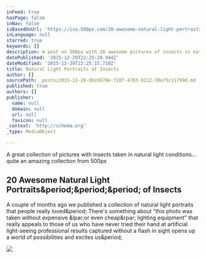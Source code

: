 ```yaml
---
inFeed: true
hasPage: false
inNav: false
isBasedOnUrl: 'https://iso.500px.com/20-awesome-natural-light-portraits-of-insects/'
inLanguage: null
starred: true
keywords: []
description: A post on 500px with 20 awesome pictures of insects in natural light.
datePublished: '2015-12-29T22:25:20.944Z'
dateModified: '2015-12-29T22:25:15.710Z'
title: Natural Light Portraits of Insects
author: []
sourcePath: _posts/2015-12-28-db24578e-f28f-4783-9212-30e75c11799d.md
published: true
authors: []
publisher:
  name: null
  domain: null
  url: null
  favicon: null
_context: 'http://schema.org'
_type: MediaObject

---
```

A great collection of pictures with insects taken in natural light conditions... quite an amazing collection from 500px

<article style=""><h1>20 Awesome Natural Light Portraits&amp;period;&amp;period;&amp;period; of Insects</h1><p>A couple of months ago we published a collection of natural light portraits that people really loved&amp;period; There's something about "this photo was taken without expensive &amp;lpar;or even cheap&amp;rpar; lighting equipment" that really appeals to those of us who have never tried their hand at artificial light-seeing professional results captured without a flash in sight opens up a world of possibilities and excites us&amp;period;</p><img src="https://iso.500px.com/wp-content/uploads/2015/11/IMG_6708.jpg" /></article>